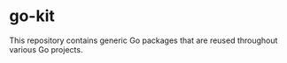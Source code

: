# go-kit

This repository contains generic Go packages that are reused throughout various Go projects.
